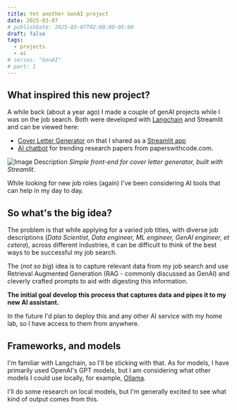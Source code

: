 ```yaml
---
title: Yet another GenAI project
date: 2025-03-07
# publishDate: 2025-03-07T02:00:00-05:00
draft: false
tags:
  - projects
  - ai
# series: "GenAI"
# part: 1
---
```

## What inspired this new project?
A while back (about a year ago) I made a couple of genAI projects while I was on the job search. Both were developed with [Langchain](https://github.com/langchain-ai/langchain) and Streamlit and can be viewed here:
- [Cover Letter Generator](https://github.com/clmangham/cover_letter_generator) on that I shared as a [Streamlit app](https://clmangham.streamlit.app/Cover_Letter_Generator)
- [AI chatbot](https://github.com/clmangham/SME_LLM) for trending research papers from paperswithcode.com.

![Image Description](/images/Pasted%20image%2020250306135143.png)
*Simple front-end for cover letter generator, built with Streamlit*.

While looking for new job roles (again) I've been considering AI tools that can help in my day to day. 
## So what's the big idea?
The problem is that while applying for a varied job titles, with diverse job descriptions (*Data Scientist, Data engineer, ML engineer, GenAI engineer, et cetera*), across different industries, it can be difficult to think of the best ways to be successful my job search. 

The (*not so big*) idea is to capture relevant data from my job search and use Retrieval Augmented Generation (RAG - commonly discussed as GenAI) and cleverly crafted prompts to aid with digesting this information. 

**The initial goal develop this process that captures data and pipes it to my new AI assistant.** 

In the future I'd plan to deploy this and any other AI service with my home lab, so I have access to them from anywhere.
## Frameworks, and models
I'm familiar with Langchain, so I'll be sticking with that. As for models, I have primarily used OpenAI's GPT models, but I am considering what other models I could use locally, for example, [Ollama](https://ollama.com/).

I'll do some research on local models, but I'm generally excited to see what kind of output comes from this.








